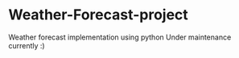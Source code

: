 # Weather-Forecast-project
Weather forecast implementation using python
Under maintenance currently :)

